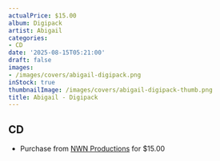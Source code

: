 ```yaml
---
actualPrice: $15.00
album: Digipack
artist: Abigail
categories:
- CD
date: '2025-08-15T05:21:00'
draft: false
images:
- /images/covers/abigail-digipack.png
inStock: true
thumbnailImage: /images/covers/abigail-digipack-thumb.png
title: Abigail - Digipack
---
```


## CD
* Purchase from [NWN Productions](http://shop.nwnprod.com/index.php?route=product/product&path=93&product_id=62012&sort=pd.name&order=ASC) for $15.00
